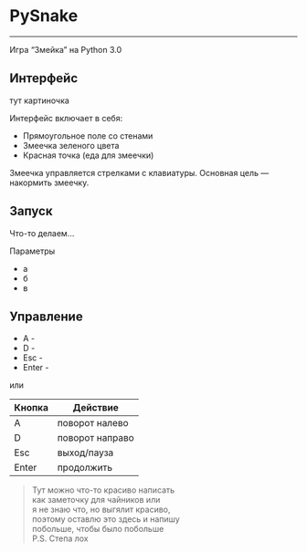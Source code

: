 <h1 class="code-line" data-line-start=0 data-line-end=1><a id="PySnake_0"></a>PySnake</h1>
<hr>
<p class="has-line-data" data-line-start="2" data-line-end="3">Игра “Змейка” на Python 3.0</p>
<h2 class="code-line" data-line-start=3 data-line-end=4><a id="_3"></a>Интерфейс</h2>
<p class="has-line-data" data-line-start="4" data-line-end="5">тут картиночка</p>
<p class="has-line-data" data-line-start="6" data-line-end="7">Интерфейс включает в себя:</p>
<ul>
<li class="has-line-data" data-line-start="7" data-line-end="8">Прямоугольное поле со стенами</li>
<li class="has-line-data" data-line-start="8" data-line-end="9">Змеечка зеленого цвета</li>
<li class="has-line-data" data-line-start="9" data-line-end="11">Красная точка (еда для змеечки)</li>
</ul>
<p class="has-line-data" data-line-start="11" data-line-end="12">Змеечка управляется стрелками с клавиатуры. Основная цель — накормить змеечку.</p>
<h2 class="code-line" data-line-start=12 data-line-end=13><a id="_12"></a>Запуск</h2>
<p class="has-line-data" data-line-start="13" data-line-end="14">Что-то делаем…</p>
<p class="has-line-data" data-line-start="15" data-line-end="16">Параметры</p>
<ul>
<li class="has-line-data" data-line-start="16" data-line-end="17">а</li>
<li class="has-line-data" data-line-start="17" data-line-end="18">б</li>
<li class="has-line-data" data-line-start="18" data-line-end="20">в</li>
</ul>
<h2 class="code-line" data-line-start=20 data-line-end=21><a id="_20"></a>Управление</h2>
<ul>
<li class="has-line-data" data-line-start="22" data-line-end="23">А -</li>
<li class="has-line-data" data-line-start="23" data-line-end="24">D -</li>
<li class="has-line-data" data-line-start="24" data-line-end="25">Esc -</li>
<li class="has-line-data" data-line-start="25" data-line-end="27">Enter -</li>
</ul>
<p class="has-line-data" data-line-start="27" data-line-end="28">или</p>
<table class="table table-striped table-bordered">
<thead>
<tr>
<th>Кнопка</th>
<th>Действие</th>
</tr>
</thead>
<tbody>
<tr>
<td>A</td>
<td>поворот налево</td>
</tr>
<tr>
<td>D</td>
<td>поворот направо</td>
</tr>
<tr>
<td>Esc</td>
<td>выход/пауза</td>
</tr>
<tr>
<td>Enter</td>
<td>продолжить</td>
</tr>
</tbody>
</table>
<blockquote>
<p class="has-line-data" data-line-start="36" data-line-end="42">Тут можно что-то красиво написать<br>
как заметочку для чайников или<br>
я не знаю что, но выгялит красиво,<br>
поэтому оставлю это здесь и напишу<br>
побольше, чтобы было побольше<br>
P.S. Степа лох</p>
</blockquote>
</body></html>
